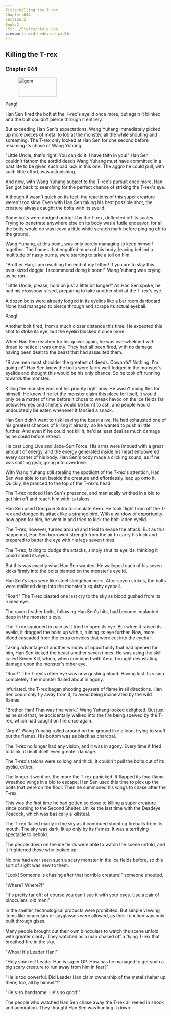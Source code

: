 ```yaml
---
Title:Killing the T-rex 
Chapter:644 
Section:2 
Book:2 
CSS:../Styles/style.css 
viewport: width=device-width
---
```

  
## Killing the T-rex
### Chapter 644
  
<figure>
	<img src="../Images/gem.gif" alt="gem" id="gem" width="120" height="60" />
</figure>
  

  
Pang!

Han Sen fired the bolt at the T-rex's eyelid once more, but again it blinked and the bolt couldn't pierce through it entirely.

But exceeding Han Sen's expectations, Wang Yuhang immediately picked up more pieces of metal to lob at the monster, all the while shouting and screaming. The T-rex only looked at Han Sen for one second before resuming its chase of Wang Yuhang.

"Little Uncle, that's right! You can do it. I have faith in you!" Han Sen couldn't fathom the sordid deeds Wang Yuhang must have committed in a past life to be given such bad luck in this one. The aggro he could pull, with such little effort, was astonishing.

And now, with Wang Yuhang subject to the T-rex's pursuit once more, Han Sen got back to searching for the perfect chance of striking the T-rex's eye.

Although it wasn't quick on its feet, the reactions of this super creature weren't too slow. Even with Han Sen taking his best possible shot, the creature always caught the bolts with its eyelid.

Some bolts were dodged outright by the T-rex, deflected off its scales. Trying to penetrate anywhere else on its body was a futile endeavor, for all the bolts would do was leave a little white scratch mark before pinging off to the ground.

Wang Yuhang, at this point, was only barely managing to keep himself together. The flames that engulfed much of his body, leaving behind a multitude of nasty burns, were starting to take a toll on him.

"Brother Han, I am reaching the end of my tether! If you are to slay this over-sized doggie, I recommend doing it soon!" Wang Yuhang was crying as he ran.

"Little Uncle, please, hold on just a little bit longer!" As Han Sen spoke, he had his crossbow raised, preparing to take another shot at the T-rex's eye.

A dozen bolts were already lodged in its eyelids like a bar room dartboard. None had managed to pierce through and scrape its actual eyeball.

Pang!

Another bolt fired, from a much closer distance this time. He expected this shot to strike its eye, but the eyelid blocked it once more.

When Han Sen reached for his quiver again, he was overwhelmed with dread to notice it was empty. They had all been fired, with no damage having been dealt to the beast that had assaulted them.

"Brave men must shoulder the greatest of deeds. Cowards? Nothing. I'm going in!" Han Sen knew the bolts were fairly well-lodged in the monster's eyelids and thought this would be his only chance. So he took off running towards the monster.

Killing the monster was not his priority right now. He wasn't doing this for himself. He knew if he let the monster claim this place for itself, it would only be a matter of time before it chose to wreak havoc on the ice fields far below. Homes and shelters would be burnt to ash, and people would undoubtedly be eaten whenever it fancied a snack.

Han Sen didn't want to risk leaving the beast alive. He had exhausted one of his greatest chances of killing it already, so he wanted to push a little further. And even if he could not kill it, he'd at least deal as much damage as he could before retreat.

He cast Long Live and Jade-Sun Force. His arms were imbued with a great amount of energy, and the energy generated inside his heart empowered every corner of his body. Han Sen's body made a clicking sound, as if he was shifting gear, going into overdrive.

With Wang Yuhang still stealing the spotlight of the T-rex's attention, Han Sen was able to run beside the creature and effortlessly leap up onto it. Quickly, he pranced to the top of the T-rex's head.

The T-rex noticed Han Sen's presence, and maniacally writhed in a bid to get him off and reach him with its talons.

Han Sen used Dongxue Sutra to simulate Aero. He took flight from off the T-rex and dodged its attack like a strange bird. With a window of opportunity now open for him, he went in and tried to kick the bolt-laden eyelid.

The T-rex, however, turned around and tried to evade the attack. But as this happened, Han Sen borrowed strength from the air to carry his kick and prepared to batter the eye with his legs seven times.

The T-rex, failing to dodge the attacks, simply shut its eyelids, thinking it could shield its eyes.

But this was exactly what Han Sen wanted. He walloped each of his seven kicks firmly into the bolts planted on the monster's eyelid.

Han Sen's legs were like steel sledgehammers. After seven strikes, the bolts were malleted deep into the monster's squishy eyeball.

"Roar!" The T-rex blasted one last cry to the sky as blood gushed from its ruined eye.

The raven feather bolts, following Han Sen's hits, had become implanted deep in the monster's eye.

The T-rex squirmed in pain as it tried to open its eye. But when it raised its eyelid, it dragged the bolts up with it, ruining its eye further. Now, more blood cascaded from the extra crevices that were cut into the eyeball.

Taking advantage of another window of opportunity that had opened for him, Han Sen kicked the beast another seven times. He was using the skill called Seven Kill, which, when combined with Aero, brought devastating damage upon the monster's other eye.

"Roar!" The T-rex's other eye was now gushing blood. Having lost its vision completely, the monster flailed about in agony.

Infuriated, the T-rex began shooting geysers of flame in all directions. Han Sen could only fly away from it, to avoid being incinerated by the wild flames.

"Brother Han! That was fine work." Wang Yuhang looked delighted. But just as he said that, he accidentally walked into the fire being spewed by the T-rex, which had caught on fire once again.

"Argh!" Wang Yuhang rolled around on the ground like a loon, trying to snuff out the flames. His bottom was as black as charcoal.

The T-rex no longer had any vision, and it was in agony. Every time it tried to blink, it dealt itself even greater damage.

The T-rex's talons were so long and thick, it couldn't pull the bolts out of its eyelid, either.

The longer it went on, the more the T-rex panicked. It flapped its four flame-wreathed wings in a bid to escape. Han Sen used this time to pick up the bolts that were on the floor. Then he summoned his wings to chase after the T-rex.

This was the first time he had gotten so close to killing a super creature since coming to the Second Shelter. Unlike the last time with the Deadeye Peacock, which was basically a killsteal.

The T-rex flailed madly in the sky as it continued shooting fireballs from its mouth. The sky was dark, lit up only by its flames. It was a terrifying spectacle to behold.

The people down on the ice fields were able to watch the scene unfold, and it frightened those who looked up.

No one had ever seen such a scary monster in the ice fields before, so this sort of sight was new to them.

"Look! Someone is chasing after that horrible creature!" someone shouted.

"Where? Where?!"

"It's pretty far off; of course you can't see it with your eyes. Use a pair of binoculars, old man!"

In the shelter, technological products were prohibited. But simple viewing items like binoculars or spyglasses were allowed, as their function was only built through glass.

Many people brought out their own binoculars to watch the scene unfold with greater clarity. They watched as a man chased off a flying T-rex that breathed fire in the sky.

"Whoa! It's Leader Han!"

"Holy smokes! Leader Han is super OP. How has he managed to get such a big scary creature to run away from him in fear?"

"He is too powerful. Did Leader Han claim ownership of the metal shelter up there, too, all by himself?"

"He's so handsome. He's so good!"

The people who watched Han Sen chase away the T-rex all reeled in shock and admiration. They thought Han Sen was hunting it down.